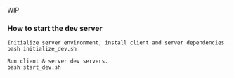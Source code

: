 WIP

### How to start the dev server

```
Initialize server environment, install client and server dependencies.
bash initialize_dev.sh

Run client & server dev servers.
bash start_dev.sh
```